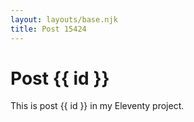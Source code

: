 ```yaml
---
layout: layouts/base.njk
title: Post 15424
---
```


# Post {{ id }}

This is post {{ id }} in my Eleventy project.
